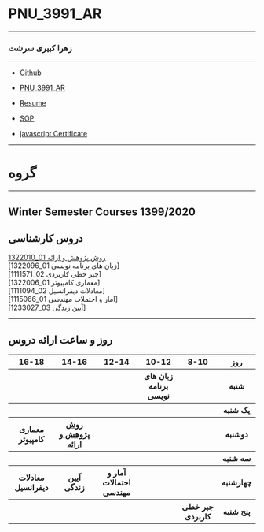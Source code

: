 # PNU_3991_AR
---------
### زهرا کبیری سرشت
 
---
- [Github](https://github.com/Zahra1999k)
- [PNU_3991_AR](https://github.com/Zahra1999k/PNU_3991_AR)

- [Resume](https://github.com/Zahra1999k/http-zahra.kabiri.github.io)

- [SOP](https://zahra1999k.github.io/SOP/)
- [javascript Certificate](https://github.com/Zahra1999k/PNU_3991_AR/blob/main/js.pdf)

------------------

# گروه 

-----------

## Winter Semester Courses 1399/2020

## دروس کارشناسی

[روش پژوهش و ارائه 01_1322010](https://github.com/Zahra1999k/PNU_3991_AR/tree/main/Research%20and%20Presentation%20Methods)
<br>
[زبان های برنامه نویسی 01_1322096]
<br>
[جبر خطی کاربردی 02_1111571]
<br>
[معماری کامپیوتر 01_1322006]
<br>
[معادلات دیفرانسیل 02_1111094]
<br>
[آمار و احتملات مهندسی 01_1115066]
<br>
[آیین زندگی 03_1233027]

--------------
## روز و ساعت ارائه دروس

<table style="width:100%">
  <tr>
    <th >16-18</th>
    <th >14-16</th>
    <th >12-14</th>
    <th>10-12</th>
    <th>8-10</th>
    <th>روز</th>
  </tr>
  <tr>
    <th></th>
    <th></th>
    <th></th>
    <th>زبان های برنامه نویسی</th>
    <th></th>
    <th>شنبه</th>
  </tr>
   <tr>
    <th></th>
    <th></th>
    <th></th>
    <th></th>
    <th></th>
    <th>یک شنبه</th>
  </tr>
   <tr>
     <th>معماری کامپیوتر</th>
     <th><a href="">روش پژوهش و ارائه</a></th>
     <th></th>
     <th></th>
    <th ></th>   
    <th>دوشنبه</th>
  </tr>
   <tr>
    <th></th>
    <th></th>
    <th></th>
    <th></th>
    <th></th>
    <th>سه شنبه</th>
  </tr>
   <tr>
    <th >معادلات دیفرانسیل</th>
    <th >آیین زندگی</th>
    <th>آمار و احتمالات مهندسی</th>
    <th></th>
     <th ></th>
    <th>چهارشنبه</th>
  </tr>
   <tr>
    <th ></th>
     <th ></th>
     <th></th>
     <th></th>
    <th>جبر خطی کاربردی</th>
    <th>پنج شنبه</th>
  </tr>
</table>
